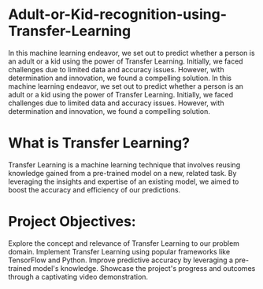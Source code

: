 # Adult-or-Kid-recognition-using-Transfer-Learning
In this machine learning endeavor, we set out to predict whether a person is an adult or a kid using the power of Transfer Learning. Initially, we faced challenges due to limited data and accuracy issues. However, with determination and innovation, we found a compelling solution.
In this machine learning endeavor, we set out to predict whether a person is an adult or a kid using the power of Transfer Learning. Initially, we faced challenges due to limited data and accuracy issues. However, with determination and innovation, we found a compelling solution.

# What is Transfer Learning?

Transfer Learning is a machine learning technique that involves reusing knowledge gained from a pre-trained model on a new, related task. By leveraging the insights and expertise of an existing model, we aimed to boost the accuracy and efficiency of our predictions.

# Project Objectives:

Explore the concept and relevance of Transfer Learning to our problem domain.
Implement Transfer Learning using popular frameworks like TensorFlow and Python.
Improve predictive accuracy by leveraging a pre-trained model's knowledge.
Showcase the project's progress and outcomes through a captivating video demonstration.
